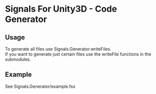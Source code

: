 # Signals For Unity3D - Code Generator
## Usage
To generate all files use Signals.Generator.writeFiles.  
If you want to generate just certain files use the writeFile functions in the submodules.
## Example
See Signals.Generator/example.fsx
